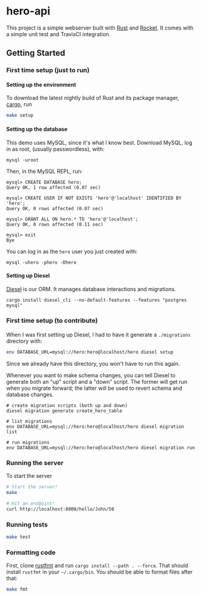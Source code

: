# hero-api

This project is a simple webserver built with [Rust](https://www.rust-lang.org)
and [Rocket](https://rocket.rs).
It comes with a simple unit test and TravisCI integration.

## Getting Started

### First time setup (just to run)
#### Setting up the environment
To download the latest nightly build of Rust and its package manager, [cargo](https://doc.rust-lang.org/cargo/), run
```bash
make setup
```

#### Setting up the database
This demo uses MySQL, since it's what I know best.
Download MySQL, log in as root, (usually passwordless), with:
```
mysql -uroot
```

Then, in the MySQL REPL, run:
```
mysql> CREATE DATABASE hero;
Query OK, 1 row affected (0.07 sec)

mysql> CREATE USER IF NOT EXISTS 'hero'@'localhost' IDENTIFIED BY 'hero';
Query OK, 0 rows affected (0.07 sec)

mysql> GRANT ALL ON hero.* TO 'hero'@'localhost';
Query OK, 0 rows affected (0.11 sec)

mysql> exit
Bye
```

You can log in as the `hero` user you just created with:
```
mysql -uhero -phero -Dhero
```

#### Setting up Diesel
[Diesel](http://diesel.rs) is our ORM. It manages database interactions and migrations.
```
cargo install diesel_cli --no-default-features --features "postgres mysql"
```

### First time setup (to contribute)
#### 
When I was first setting up Diesel, I had to have it generate a `./migrations` directory with:
```bash
env DATABASE_URL=mysql://hero:hero@localhost/hero diesel setup
```

Since we already have this directory, you won't have to run this again.

Whenever you want to make schema changes, you can tell Diesel to generate both an "up" script and a "down" script.
The former will get run when you migrate forward; the latter will be used to revert schema and database changes. 

```
# create migration scripts (both up and down)
diesel migration generate create_hero_table

# list migrations
env DATABASE_URL=mysql://hero:hero@localhost/hero diesel migration list

# run migrations
env DATABASE_URL=mysql://hero:hero@localhost/hero diesel migration run
```

### Running the server
To start the server
```bash
# Start the server!
make

# Hit an endpoint!
curl http://localhost:8000/hello/John/58
```

### Running tests
```bash
make test
```

### Formatting code
First, clone [rustfmt](https://github.com/rust-lang/rustfmt) and run `cargo install --path . --force`.
That should install `rustfmt` in your `~/.cargo/bin`.
You should be able to format files after that:
```bash
make fmt
```

